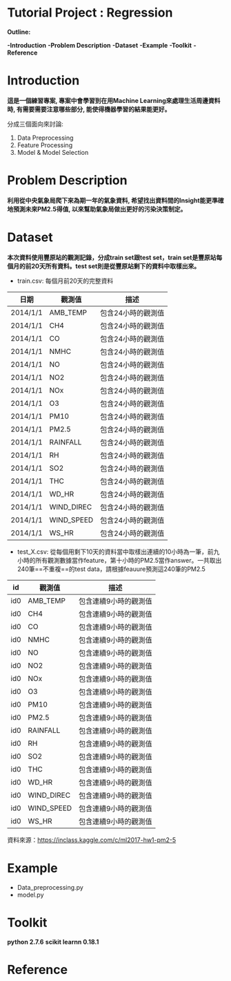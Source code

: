 Tutorial Project : Regression 
====

**Outline:**

**-Introduction**
**-Problem Description**
**-Dataset**
**-Example**
**-Toolkit**
**-Reference**

Introduction
===
**這是一個練習專案, 專案中會學習到在用Machine Learning來處理生活周邊資料時, 有需要需要注意哪些部分, 能使得機器學習的結果能更好。**

分成三個面向來討論:
1. Data Preprocessing
2. Feature Processing
3. Model & Model Selection

Problem Description
===
**利用從中央氣象局爬下來為期一年的氣象資料, 希望找出資料間的Insight能更準確地預測未來PM2.5得值, 以來幫助氣象局做出更好的污染決策制定。**

Dataset
===
**本次資料使用豐原站的觀測記錄，分成train set跟test set，train set是豐原站每個月的前20天所有資料。test set則是從豐原站剩下的資料中取樣出來。**
- train.csv: 每個月前20天的完整資料

|日期| 觀測值 | 描述 |
|--- |------ | ----------- |
|2014/1/1 | AMB_TEMP   | 包含24小時的觀測值 |
|2014/1/1| CH4 | 包含24小時的觀測值 |
|2014/1/1| CO    |包含24小時的觀測值 |
|2014/1/1| NMHC    | 包含24小時的觀測值 |
|2014/1/1| NO   | 包含24小時的觀測值 |
|2014/1/1| NO2    | 包含24小時的觀測值 |
|2014/1/1| NOx    | 包含24小時的觀測值 |
|2014/1/1| O3   | 包含24小時的觀測值|
|2014/1/1| PM10 | 包含24小時的觀測值 |
|2014/1/1| PM2.5| 包含24小時的觀測值 |
|2014/1/1| RAINFALL | 包含24小時的觀測值 |
|2014/1/1| RH | 包含24小時的觀測值 |
|2014/1/1| SO2 | 包含24小時的觀測值 |
|2014/1/1| THC | 包含24小時的觀測值 |
|2014/1/1| WD_HR | 包含24小時的觀測值|
|2014/1/1| WIND_DIREC | 包含24小時的觀測值|
|2014/1/1| WIND_SPEED | 包含24小時的觀測值|
|2014/1/1| WS_HR | 包含24小時的觀測值|
- test_X.csv: 從每個用剩下10天的資料當中取樣出連續的10小時為一筆，前九小時的所有觀測數據當作feature，第十小時的PM2.5當作answer。一共取出240筆==不重複==的test data，請根據feauure預測這240筆的PM2.5

|id| 觀測值 | 描述 |
|--- |------ | ----------- |
|id0 | AMB_TEMP   | 包含連續9小時的觀測值 |
|id0| CH4 | 包含連續9小時的觀測值 |
|id0| CO    |包含連續9小時的觀測值 |
|id0| NMHC    | 包含連續9小時的觀測值 |
|id0| NO   | 包含連續9小時的觀測值 |
|id0| NO2    | 包含連續9小時的觀測值 |
|id0| NOx    | 包含連續9小時的觀測值 |
|id0| O3   | 包含連續9小時的觀測值|
|id0| PM10 | 包含連續9小時的觀測值 |
|id0| PM2.5| 包含連續9小時的觀測值 |
|id0| RAINFALL | 包含連續9小時的觀測值 |
|id0| RH | 包含連續9小時的觀測值 |
|id0| SO2 | 包含連續9小時的觀測值 |
|id0| THC | 包含連續9小時的觀測值 |
|id0| WD_HR | 包含連續9小時的觀測值|
|id0| WIND_DIREC | 包含連續9小時的觀測值|
|id0| WIND_SPEED | 包含連續9小時的觀測值|
|id0| WS_HR | 包含連續9小時的觀測值|


資料來源：https://inclass.kaggle.com/c/ml2017-hw1-pm2-5

Example
===
- Data_preprocessing.py
- model.py

Toolkit
===
**python 2.7.6**
**scikit learnn 0.18.1**

Reference
===



